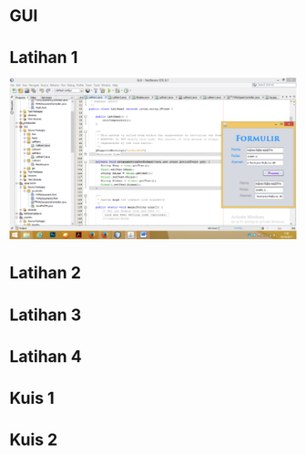 # GUI

# Latihan 1
![alt text](http://github.com/indahrizkia/GUI/blob/gui/LATIHAN_1.png)
# Latihan 2
# Latihan 3
# Latihan 4
# Kuis 1
 
# Kuis 2
